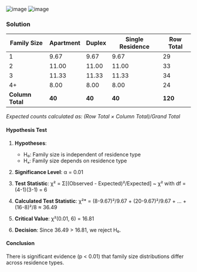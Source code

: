 ![image](https://github.com/user-attachments/assets/599948a7-cb83-41cc-a444-8df0e79c1bd1)
![image](https://github.com/user-attachments/assets/3cc0ba18-3f17-4b94-a016-b878ca50de01)

### Solution
| Family Size | Apartment | Duplex | Single Residence | Row Total |
|-------------|-----------|--------|------------------|-----------|
| 1           | 9.67      | 9.67   | 9.67             | 29        |
| 2           | 11.00     | 11.00  | 11.00            | 33        |
| 3           | 11.33     | 11.33  | 11.33            | 34        |
| 4+          | 8.00      | 8.00   | 8.00             | 24        |
| **Column Total** | **40** | **40** | **40**           | **120**   |

*Expected counts calculated as: (Row Total × Column Total)/Grand Total*

#### **Hypothesis Test**
1. **Hypotheses**:
   - H₀: Family size is independent of residence type
   - Hₐ: Family size depends on residence type

2. **Significance Level**: α = 0.01

3. **Test Statistic**:
   χ² = Σ[(Observed - Expected)²/Expected] ~ χ² with df = (4-1)(3-1) = 6

4. **Calculated Test Statistic**:
   χ²* = (8-9.67)²/9.67 + (20-9.67)²/9.67 + ... + (16-8)²/8 ≈ 36.49

5. **Critical Value**:
   χ²(0.01, 6) = 16.81

6. **Decision**:
   Since 36.49 > 16.81, we reject H₀.

#### **Conclusion**
There is significant evidence (p < 0.01) that family size distributions differ across residence types.
